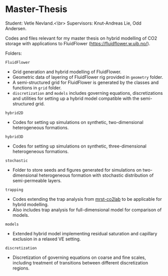 # Master-Thesis
Student: Vetle Nevland.<\br>
Supervisors: Knut-Andreas Lie, Odd Andersen.

Codes and files relevant for my master thesis on hybrid modelling of CO2 storage with applications to FluidFlower (https://fluidflower.w.uib.no/).

Folders:

`FluidFlower`
- Grid generation and hybrid modelling of FluidFlower.
- Geometric data of layering of FluidFlower rig provided in `geometry` folder.
- A semi-structured grid for FluidFlower is generated by the classes and functions in `grid` folder.
- `discretization` and `models` includes governing equations, discretizations and utilities for setting up a hybrid model compatible with the semi-structured grid.

`hybrid2D`
- Codes for setting up simulations on synthetic, two-dimensional heterogeneous formations.

`hybrid3D`
- Codes for setting up simulations on synthetic, three-dimensional heterogeneous formations.

`stochastic`
- Folder to store seeds and figures generated for simulations on two-dimensional heterogeneous formation with stochastic distribution of semi-permeable layers. 

`trapping`
- Codes extending the trap analysis from [mrst-co2lab](https://www.sintef.no/projectweb/mrst/modules/co2lab/) to be applicable for hybrid modelling.
- Also includes trap analysis for full-dimensional model for comparison of models.

`models`
- Extended hybrid model implementing residual saturation and capillary exclusion in a relaxed VE setting.

`discretization`
- Discretization of governing equations on coarse and fine scales, including treatment of transitions between different discretization regions.
